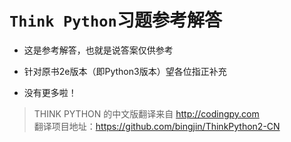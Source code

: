 # `Think Python`习题参考解答

* 这是参考解答，也就是说答案仅供参考
* 针对原书2e版本（即Python3版本）望各位指正补充

* 没有更多啦！

> THINK PYTHON  的中文版翻译来自 http://codingpy.com  
> 翻译项目地址：https://github.com/bingjin/ThinkPython2-CN
